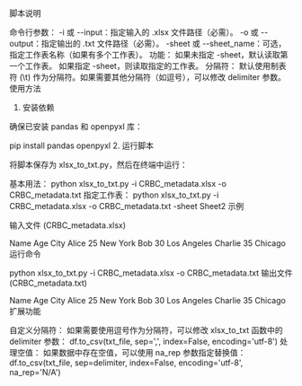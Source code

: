 脚本说明

命令行参数：
-i 或 --input：指定输入的 .xlsx 文件路径（必需）。
-o 或 --output：指定输出的 .txt 文件路径（必需）。
-sheet 或 --sheet_name：可选，指定工作表名称（如果有多个工作表）。
功能：
如果未指定 -sheet，默认读取第一个工作表。
如果指定 -sheet，则读取指定的工作表。
分隔符：
默认使用制表符 (\t) 作为分隔符。如果需要其他分隔符（如逗号），可以修改 delimiter 参数。
使用方法

1. 安装依赖

确保已安装 pandas 和 openpyxl 库：

pip install pandas openpyxl
2. 运行脚本

将脚本保存为 xlsx_to_txt.py，然后在终端中运行：

基本用法：
python xlsx_to_txt.py -i CRBC_metadata.xlsx -o CRBC_metadata.txt
指定工作表：
python xlsx_to_txt.py -i CRBC_metadata.xlsx -o CRBC_metadata.txt -sheet Sheet2
示例

输入文件 (CRBC_metadata.xlsx)

Name	Age	City
Alice	25	New York
Bob	30	Los Angeles
Charlie	35	Chicago
运行命令

python xlsx_to_txt.py -i CRBC_metadata.xlsx -o CRBC_metadata.txt
输出文件 (CRBC_metadata.txt)

Name    Age City
Alice   25  New York
Bob     30  Los Angeles
Charlie 35  Chicago
扩展功能

自定义分隔符： 如果需要使用逗号作为分隔符，可以修改 xlsx_to_txt 函数中的 delimiter 参数：
df.to_csv(txt_file, sep=',', index=False, encoding='utf-8')
处理空值： 如果数据中存在空值，可以使用 na_rep 参数指定替换值：
df.to_csv(txt_file, sep=delimiter, index=False, encoding='utf-8', na_rep='N/A')
